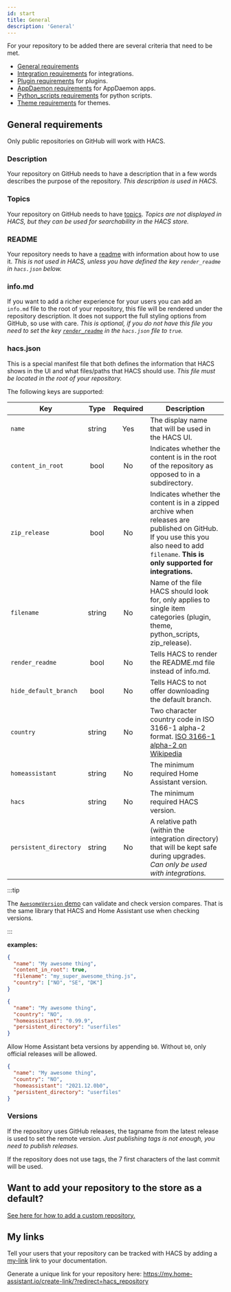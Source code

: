 ```yaml
---
id: start
title: General
description: 'General'
---
```


For your repository to be added there are several criteria that need to be met.

- [General requirements](#general-requirements)
- [Integration requirements](/docs/publish/integration) for integrations.
- [Plugin requirements](/docs/publish/plugin) for plugins.
- [AppDaemon requirements](/docs/publish/appdaemon) for AppDaemon apps.
- [Python_scripts requirements](/docs/publish/python_script) for python scripts.
- [Theme requirements](/docs/publish/theme) for themes.

## General requirements

Only public repositories on GitHub will work with HACS.

### Description

Your repository on GitHub needs to have a description that in a few words describes the purpose of the repository. _This description is used in HACS._

### Topics

Your repository on GitHub needs to have [topics](https://docs.github.com/en/github/administering-a-repository/classifying-your-repository-with-topics). _Topics are not displayed in HACS, but they can be used for searchability in the HACS store._

### README

Your repository needs to have a [readme](https://github.com/matiassingers/awesome-readme) with information about how to use it. _This is not used in HACS, unless you have defined the key `render_readme` in `hacs.json` below._

### info&#46;md

If you want to add a richer experience for your users you can add an `info.md` file to the root of your repository, this file will be rendered under the repository description. It does not support the full styling options from GitHub, so use with care. _This is optional, if you do not have this file you need to set the key [`render_readme`](#hacsjson) in the `hacs.json` file to `true`._

### hacs.json

This is a special manifest file that both defines the information that HACS shows in the UI and what files/paths that HACS should use. _This file must be located in the root of your repository._

The following keys are supported:

| Key                    |  Type  | Required | Description                                                                                                                                                                               |
| ---------------------- | :----: | :------: | ----------------------------------------------------------------------------------------------------------------------------------------------------------------------------------------- |
| `name`                 | string |   Yes    | The display name that will be used in the HACS UI.                                                                                                                                        |
| `content_in_root`      |  bool  |    No    | Indicates whether the content is in the root of the repository as opposed to in a subdirectory.                                                                                           |
| `zip_release`          |  bool  |    No    | Indicates whether the content is in a zipped archive when releases are published on GitHub. If you use this you also need to add `filename`. **This is only supported for integrations.** |
| `filename`             | string |    No    | Name of the file HACS should look for, only applies to single item categories (plugin, theme, python_scripts, zip_release).                                                               |
| `render_readme`        |  bool  |    No    | Tells HACS to render the README.md file instead of info.md.                                                                                                                               |
| `hide_default_branch`  |  bool  |    No    | Tells HACS to not offer downloading the default branch.                                                                                                                                   |
| `country`              | string |    No    | Two character country code in ISO 3166-1 alpha-2 format. [ISO 3166-1 alpha-2 on Wikipedia](https://en.wikipedia.org/wiki/ISO_3166-1_alpha-2)                                              |
| `homeassistant`        | string |    No    | The minimum required Home Assistant version.                                                                                                                                              |
| `hacs`                 | string |    No    | The minimum required HACS version.                                                                                                                                                        |
| `persistent_directory` | string |    No    | A relative path (within the integration directory) that will be kept safe during upgrades. _Can only be used with integrations._                                                          |

:::tip

The [`AwesomeVersion` demo](https://ludeeus.github.io/awesomeversion) can validate and check version compares.
That is the same library that HACS and Home Assistant use when checking versions.

:::

**examples:**

```json title="hacs.json"
{
  "name": "My awesome thing",
  "content_in_root": true,
  "filename": "my_super_awesome_thing.js",
  "country": ["NO", "SE", "DK"]
}
```

```json title="hacs.json"
{
  "name": "My awesome thing",
  "country": "NO",
  "homeassistant": "0.99.9",
  "persistent_directory": "userfiles"
}
```

Allow Home Assistant beta versions by appending `b0`. Without `b0`, only official releases will be allowed.

```json title="hacs.json"
{
  "name": "My awesome thing",
  "country": "NO",
  "homeassistant": "2021.12.0b0",
  "persistent_directory": "userfiles"
}
```

### Versions

If the repository uses GitHub releases, the tagname from the latest release is used to set the remote version. _Just publishing tags is not enough, you need to publish releases._

If the repository does not use tags, the 7 first characters of the last commit will be used.

## Want to add your repository to the store as a default?

[See here for how to add a custom repository.](/docs/publish/include)

## My links

Tell your users that your repository can be tracked with HACS by adding a [my-link](https://my.home-assistant.io) link to your documentation.

Generate a unique link for your repository here: https://my.home-assistant.io/create-link/?redirect=hacs_repository
